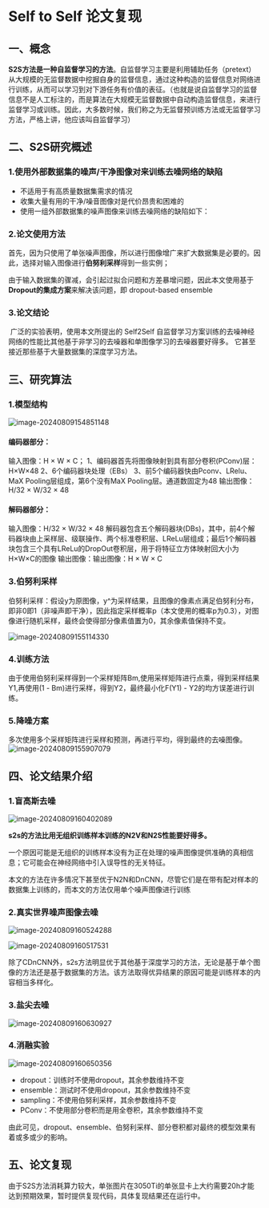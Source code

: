 # Self to Self 论文复现

## 一、概念

​	**S2S方法是一种自监督学习的方法**。自监督学习主要是利用辅助任务（pretext）从大规模的无监督数据中挖掘自身的监督信息，通过这种构造的监督信息对网络进行训练，从而可以学习到对下游任务有价值的表征。（也就是说自监督学习的监督信息不是人工标注的，而是算法在大规模无监督数据中自动构造监督信息，来进行监督学习或训练。因此，大多数时候，我们称之为无监督预训练方法或无监督学习方法，严格上讲，他应该叫自监督学习）



## 二、S2S研究概述

### 1.使用外部数据集的噪声/干净图像对来训练去噪网络的缺陷

- 不适用于有高质量数据集需求的情况
- 收集大量有用的干净/噪音图像对是代价昂贵和困难的
- 使用一组外部数据集的噪声图像来训练去噪网络的缺陷如下：

### 2.论文使用方法

​	首先，因为只使用了单张噪声图像，所以进行图像增广来扩大数据集是必要的。因此，选择对输入图像进行**伯努利采样**得到一些实例；

​	由于输入数据集的骤减，会引起过拟合问题和方差暴增问题，因此本文使用基于**Dropout的集成方案**来解决该问题，即 dropout-based ensemble

### 3.论文结论

​	广泛的实验表明，使用本文所提出的 Self2Self 自监督学习方案训练的去噪神经网络的性能比其他基于非学习的去噪器和单图像学习的去噪器要好得多。 它甚至接近那些基于大量数据集的深度学习方法。

##  三、研究算法

### 1.模型结构

![image-20240809154851148](./assets/image-20240809154851148.png)

#### 编码器部分：

输入图像：H × W × C；
1、编码器首先将图像映射到具有部分卷积(PConv)层：H×W×48
2、6个编码器块处理（EBs）
3、前5个编码器快由Pconv、LRelu、MaX Pooling层组成，第6个没有MaX Pooling层。通道数固定为48
输出图像：H/32 × W/32 × 48

#### 解码器部分：

输入图像：H/32 × W/32 × 48
解码器包含五个解码器块(DBs)，其中，前4个解码器块由上采样层、级联操作、两个标准卷积层、LReLu层组成；最后1个解码器块包含三个具有LReLu的DropOut卷积层，用于将特征立方体映射回大小为H×W×C的图像
输出图像：输出图像：H × W × C

### 3.伯努利采样

伯努利采样：假设y为原图像，y^为采样结果，且图像的像素点满足伯努利分布，即非0即1（非噪声即干净），因此指定采样概率p（本文使用的概率p为0.3），对图像进行随机采样，最终会使得部分像素值置为0，其余像素值保持不变。

![image-20240809155114330](./assets/image-20240809155114330.png)

### 4.训练方法

由于使用伯努利采样得到一个采样矩阵Bm,使用采样矩阵进行点乘，得到采样结果Y1,再使用(1 - Bm)进行采样，得到Y2，最终最小化F(Y1) - Y2的均方误差进行训练。

### 5.降噪方案

多次使用多个采样矩阵进行采样和预测，再进行平均，得到最终的去噪图像。
![image-20240809155907079](./assets/image-20240809155907079.png)



## 四、论文结果介绍

### 1.盲高斯去噪

![image-20240809160402089](./assets/image-20240809160402089.png)

​	**s2s的方法比用无组织训练样本训练的N2V和N2S性能要好得多。**

​	 一个原因可能是无组织的训练样本没有为正在处理的噪声图像提供准确的真相信息；它可能会在神经网络中引入误导性的无关特征。

​	本文的方法在许多情况下甚至优于N2N和DnCNN，尽管它们是在带有配对样本的数据集上训练的，而本文的方法仅用单个噪声图像进行训练

### 2.真实世界噪声图像去噪

![image-20240809160524288](./assets/image-20240809160524288.png)

![image-20240809160517531](./assets/image-20240809160517531.png)

​	除了CDnCNN外，s2s方法明显优于其他基于深度学习的方法，无论是基于单个图像的方法还是基于数据集的方法。该方法取得优异结果的原因可能是训练样本的内容相当多样化。

### 3.盐尖去噪

![image-20240809160630927](./assets/image-20240809160630927.png)

### 4.消融实验

![image-20240809160650356](./assets/image-20240809160650356.png)

- dropout：训练时不使用dropout，其余参数维持不变
- ensemble：测试时不使用dropout，其余参数维持不变
- sampling：不使用伯努利采样，其余参数维持不变
- PConv：不使用部分卷积而是用全卷积，其余参数维持不变

​	由此可见，dropout、ensemble、伯努利采样、部分卷积都对最终的模型效果有着或多或少的影响。



## 五、论文复现

​	由于S2S方法消耗算力较大，单张图片在3050Ti的单张显卡上大约需要20h才能达到预期效果，暂时提供复现代码，具体复现结果还在运行中。